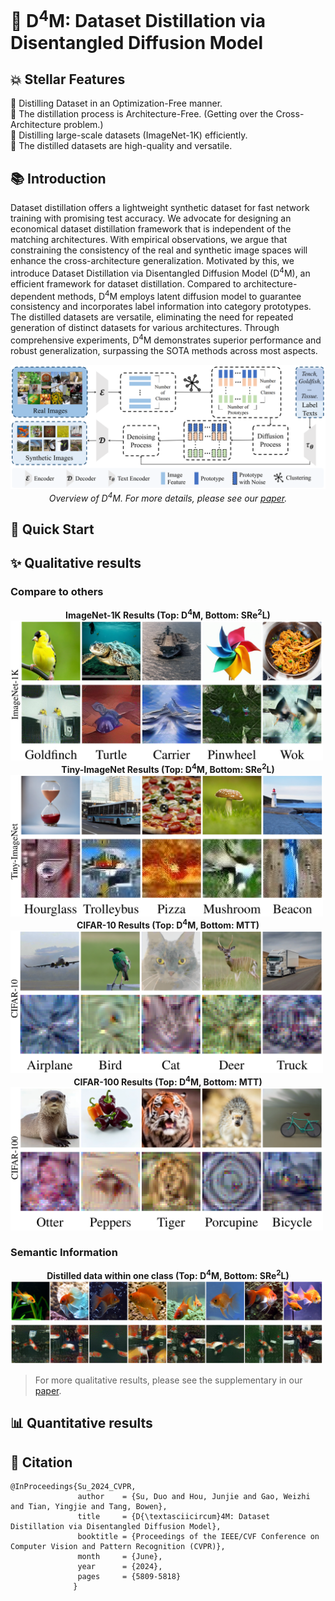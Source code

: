 # 💾 D<sup>4</sup>M: Dataset Distillation via Disentangled Diffusion Model

## 💥 Stellar Features
🎯 Distilling Dataset in an Optimization-Free manner. <br>
🎯 The distillation process is Architecture-Free. (Getting over the Cross-Architecture problem.) <br>
🎯 Distilling large-scale datasets (ImageNet-1K) efficiently. <br>
🎯 The distilled datasets are high-quality and versatile. <br>

## 📚 Introduction
Dataset distillation offers a lightweight synthetic dataset for fast network training with promising test accuracy. 
We advocate for designing an economical dataset distillation framework that is independent of the matching architectures.
With empirical observations, we argue that constraining the consistency of the real and synthetic image spaces will enhance the cross-architecture generalization. 
Motivated by this, we introduce Dataset Distillation via Disentangled Diffusion Model (D<sup>4</sup>M), an efficient framework for dataset distillation. 
Compared to architecture-dependent methods, D<sup>4</sup>M employs latent diffusion model to guarantee consistency and incorporates label information into category prototypes.
The distilled datasets are versatile, eliminating the need for repeated generation of distinct datasets for various architectures.
Through comprehensive experiments, D<sup>4</sup>M demonstrates superior performance and robust generalization, surpassing the SOTA methods across most aspects.

<img src=".\misc\D4M_pipeline.png" alt="method" />

<div align="center">
  <em>
    Overview of D<sup>4</sup>M. For more details, please see our 
    <a href="https://arxiv.org/abs/2407.15138">paper</a>.
  </em>
</div>

## 🔧 Quick Start

## ✨ Qualitative results

### Compare to others

<div align="center">
    <b>
    ImageNet-1K Results (Top: D<sup>4</sup>M, Bottom: SRe<sup>2</sup>L)
    </b>
</div>
<img src="misc/D4M_res_imgnt.png" alt="imagenet-1k results" width="500" />

<div align="center">
    <b>
    Tiny-ImageNet Results (Top: D<sup>4</sup>M, Bottom: SRe<sup>2</sup>L)
    </b>
</div>
<img src="misc/D4M_res_tnimgnt.png" alt="tiny-imagnet results" width="500" />

<div align="center">
    <b>
    CIFAR-10 Results (Top: D<sup>4</sup>M, Bottom: MTT)
    </b>
</div>
<img src="misc/D4M_res_cf10.png" alt="cifar-10 results" width="500" />

<div align="center">
    <b>
    CIFAR-100 Results (Top: D<sup>4</sup>M, Bottom: MTT)
    </b>
</div>
<img src="misc/D4M_res_cf100.png" alt="cifar-100 results" width="500" />

### Semantic Information

<div align="center">
    <b>
    Distilled data within one class (Top: D<sup>4</sup>M, Bottom: SRe<sup>2</sup>L)
    </b>
</div>
<img src="misc/D4M_res_smtc_info.png" alt="semantic richness results" width="500" />

> For more qualitative results, please see the supplementary in our <a href="https://arxiv.org/abs/2407.15138">paper</a>.

## 📊 Quantitative results

## 📖 Citation

```
@InProceedings{Su_2024_CVPR,
               author    = {Su, Duo and Hou, Junjie and Gao, Weizhi and Tian, Yingjie and Tang, Bowen},
               title     = {D{\textasciicircum}4M: Dataset Distillation via Disentangled Diffusion Model},
               booktitle = {Proceedings of the IEEE/CVF Conference on Computer Vision and Pattern Recognition (CVPR)},
               month     = {June},
               year      = {2024},
               pages     = {5809-5818}
              }